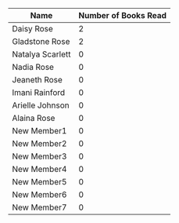 | Name              | Number of Books Read|
| -----------       | -----------   |
| Daisy Rose        | 2             |
| Gladstone Rose    | 2             |
| Natalya Scarlett  | 0             |
| Nadia Rose        | 0             |
| Jeaneth Rose      | 0             |
| Imani Rainford    | 0             |
| Arielle Johnson   | 0             |
| Alaina Rose       | 0             |
| New Member1       | 0             |
| New Member2       | 0             |
| New Member3       | 0             |
| New Member4       | 0             |
| New Member5       | 0             |
| New Member6       | 0 	    |
| New Member7       | 0             |
